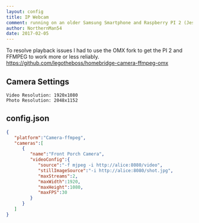 ```yaml
---
layout: config
title: IP Webcam
comment: running on an older Samsung Smartphone and Raspberry PI 2 (Jessie)
author: NorthernMan54
date: 2017-02-05
---
```

To resolve playback issues I had to use the OMX fork to get the PI 2 and FFMPEG to work more or less reliably.
https://github.com/legotheboss/homebridge-camera-ffmpeg-omx

## Camera Settings

    Video Resolution: 1920x1080
    Photo Resolution: 2048x1152

## config.json

```json
{
   "platform":"Camera-ffmpeg",
   "cameras":[
      {
         "name":"Front Porch Camera",
         "videoConfig":{
            "source":"-f mjpeg -i http://alice:8080/video",
            "stillImageSource":"-i http://alice:8080/shot.jpg",
            "maxStreams":2,
            "maxWidth":1920,
            "maxHeight":1080,
            "maxFPS":30
         }
      }
   ]
}
```

